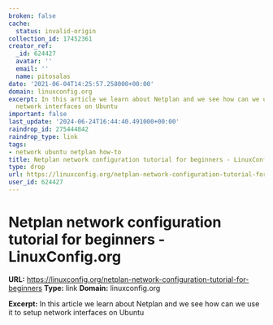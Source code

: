 ```yaml
---
broken: false
cache:
  status: invalid-origin
collection_id: 17452361
creator_ref:
  _id: 624427
  avatar: ''
  email: ''
  name: pitosalas
date: '2021-06-04T14:25:57.258000+00:00'
domain: linuxconfig.org
excerpt: In this article we learn about Netplan and we see how can we use it to setup
  network interfaces on Ubuntu
important: false
last_update: '2024-06-24T16:44:40.491000+00:00'
raindrop_id: 275444842
raindrop_type: link
tags:
- network ubuntu netplan how-to
title: Netplan network configuration tutorial for beginners - LinuxConfig.org
type: drop
url: https://linuxconfig.org/netplan-network-configuration-tutorial-for-beginners
user_id: 624427
---
```


# Netplan network configuration tutorial for beginners - LinuxConfig.org

**URL:** https://linuxconfig.org/netplan-network-configuration-tutorial-for-beginners
**Type:** link
**Domain:** linuxconfig.org

**Excerpt:** In this article we learn about Netplan and we see how can we use it to setup network interfaces on Ubuntu
